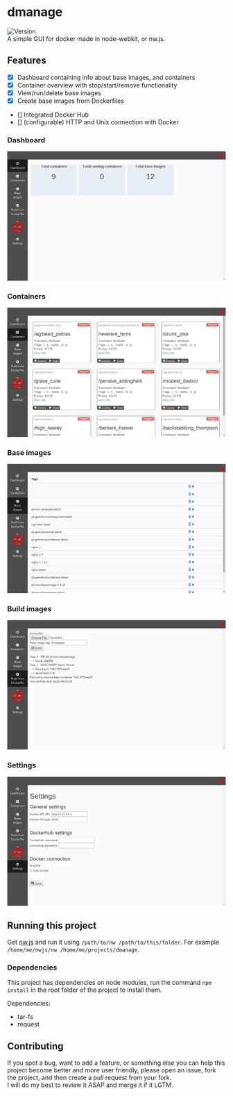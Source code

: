 # dmanage
![Version](https://img.shields.io/badge/Version-0.5.0-blue.svg)  
A simple GUI for docker made in node-webkit, or nw.js.

## Features
- [x] Dashboard containing info about base images, and containers
- [x] Container overview with stop/start/remove functionality
- [x] View/run/delete base images
- [x] Create base images from Dockerfiles
- [] Integrated Docker Hub
- [] (configurable) HTTP and Unix connection with Docker

### Dashboard
![Dashboard](common/images/interface/dashboard.png?raw=true)
### Containers
![Containers](common/images/interface/containers.png?raw=true)
### Base images
![Base images](common/images/interface/base-images.png?raw=true)
### Build images
![Build images](common/images/interface/build-image.png?raw=true)
### Settings
![Settings](common/images/interface/settings.png?raw=true)

## Running this project
Get [nw.js](https://github.com/nwjs/nw.js) and run it using `/path/to/nw /path/to/this/folder`.
For example `/home/me/nwjs/nw /home/me/projects/dmanage`.

### Dependencies
This project has dependencies on node modules, run the command `npm install` in the root folder of
the project to install them.

Dependencies:

- tar-fs
- request

## Contributing
If you spot a bug, want to add a feature, or something else you can help this project become better
and more user friendly, please open an issue, fork the project, and then create a pull request from
your fork.  
I will do my best to review it ASAP and merge it if it LGTM.
